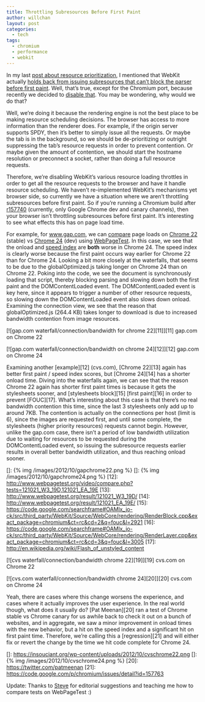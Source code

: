 ```yaml
---
title: Throttling Subresources Before First Paint
author: willchan
layout: post
categories:
  - tech
tags:
  - chromium
  - performance
  - webkit
---
```

In my last [post about resource prioritization][1], I mentioned that WebKit actually [holds back from issuing subresources that can’t block the parser before first paint][2]. Well, that’s true, except for the Chromium port, because recently we decided to [disable that][3]. You may be wondering, why would we do that?

 [1]: https://insouciant.org/tech/resource-prioritization-in-chromium/
 [2]: http://trac.webkit.org/browser/trunk/Source/WebCore/loader/cache/CachedResourceLoader.cpp?rev=129070#L743
 [3]: http://trac.webkit.org/changeset/129070

Well, we’re doing it because the rendering engine is not the best place to be making resource scheduling decisions. The browser has access to more information than the renderer does. For example, if the origin server supports SPDY, then it’s better to simply issue all the requests. Or maybe the tab is in the background, so we should be de-prioritizing or outright suppressing the tab’s resource requests in order to prevent contention. Or maybe given the amount of contention, we should start the hostname resolution or preconnect a socket, rather than doing a full resource requests.

Therefore, we’re disabling WebKit’s various resource loading throttles in order to get all the resource requests to the browser and have it handle resource scheduling. We haven’t re-implemented WebKit’s mechanisms yet browser side, so currently we have a situation where we aren’t throttling subresources before first paint. So if you’re running a Chromium build after [r157740][4] (currently, only Google Chrome dev and canary channels), then your browser isn’t throttling subresources before first paint. It’s interesting to see what effects this has on page load time.

 [4]: http://src.chromium.org/viewvc/chrome?view=rev&revision=157740

For example, for www.gap.com, we can [compare][5] page loads on [Chrome 22][6] (stable) vs [Chrome 24][7] (dev) using [WebPageTest][8]. In this case, we see that the onload and [speed index][9] are **both** worse in Chrome 24. The speed index is clearly worse because the first paint occurs way earlier for Chrome 22 than for Chrome 24. Looking a bit more closely at the waterfalls, that seems to be due to the globalOptimized.js taking longer on Chrome 24 than on Chrome 22. Poking into the code, we see the document is synchronously loading that script, thereby blocking parsing and slowing down both the first paint and the DOMContentLoaded event. The DOMContentLoaded event is key here, since it appears to trigger a number of other resource requests, so slowing down the DOMContentLoaded event also slows down onload. Examining the connection view, we see that the reason that globalOptimized.js (264.4 KB) takes longer to download is due to increased bandwidth contention from image resources.

 [5]: http://www.webpagetest.org/video/compare.php?tests=121020_83_BF0,121020_1C_BF5
 [6]: http://www.webpagetest.org/result/121020_83_BF0/
 [7]: http://www.webpagetest.org/result/121020_1C_BF5/
 [8]: http://webpagetest.org
 [9]: https://sites.google.com/a/webpagetest.org/docs/using-webpagetest/metrics/speed-index

[![gap.com waterfall/connection/bandwidth for chrome 22][11]][11]
gap.com on Chrome 22

[![gap.com waterfall/connection/bandwidth on chrome 24][12]][12]
gap.com on Chrome 24

Examining another [example][12] (cvs.com), [Chrome 22][13] again has better first paint / speed index scores, but [Chrome 24][14] has a shorter onload time. Diving into the waterfalls again, we can see that the reason Chrome 22 again has shorter first paint times is because it gets the stylesheets sooner, and [stylesheets block][15] [first paint][16] in order to prevent [FOUC][17]. What’s interesting about this case is that there’s no real bandwidth contention this time, since the last 3 stylesheets only add up to around 7KB. The contention is actually on the connections per host (limit is 6), since the images are requested first, and until some complete, the stylesheets (higher priority resources) requests cannot begin. However, unlike the gap.com case, there isn’t a period of low bandwidth utilization due to waiting for resources to be requested during the DOMContentLoaded event, so issuing the subresource requests earlier results in overall better bandwidth utilization, and thus reaching onload sooner.

 []: {% img /images/2012/10/gapchrome22.png %}
 []: {% img /images/2012/10/gapchrome24.png %}
 [12]: http://www.webpagetest.org/video/compare.php?tests=121021_W3_19D,121021_EA_19E
 [13]: http://www.webpagetest.org/result/121021_W3_19D/
 [14]: http://www.webpagetest.org/result/121021_EA_19E/
 [15]: https://code.google.com/searchframe#OAMlx_jo-ck/src/third_party/WebKit/Source/WebCore/rendering/RenderBlock.cpp&exact_package=chromium&ct=rc&cd=2&q=fouc&l=2921
 [16]: https://code.google.com/searchframe#OAMlx_jo-ck/src/third_party/WebKit/Source/WebCore/rendering/RenderLayer.cpp&exact_package=chromium&ct=rc&cd=3&q=fouc&l=3005
 [17]: http://en.wikipedia.org/wiki/Flash_of_unstyled_content

[![cvs waterfall/connection/bandwidth chrome 22][19]][19]
cvs.com on Chrome 22

[![cvs.com waterfall/connection/bandwidth chrome 24][20]][20]
cvs.com on Chrome 24

Yeah, there are cases where this change worsens the experience, and cases where it actually improves the user experience. In the real world though, what does it usually do? [Pat Meenan][20] ran a test of Chrome stable vs Chrome canary for us awhile back to check it out on a bunch of websites, and in aggregate, we saw a minor improvement in onload times with the new behavior, but a hit on the speed index and a significant hit on first paint time. Therefore, we’re calling this a [regression][21] and will either fix or revert the change by the time we hit code complete for Chrome 24.

 []: https://insouciant.org/wp-content/uploads/2012/10/cvschrome22.png
 []: {% img /images/2012/10/cvschrome24.png %}
 [20]: https://twitter.com/patmeenan
 [21]: https://code.google.com/p/chromium/issues/detail?id=157763

Update: Thanks to [Steve][22] for editorial suggestions and teaching me how to compare tests on WebPageTest :)

 [22]: https://twitter.com/souders
